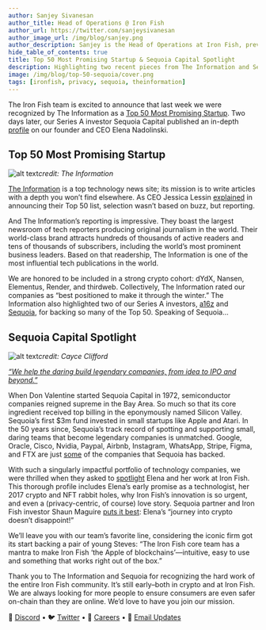 ```yaml
---
author: Sanjey Sivanesan
author_title: Head of Operations @ Iron Fish
author_url: https://twitter.com/sanjeysivanesan
author_image_url: /img/blog/sanjey.png
author_description: Sanjey is the Head of Operations at Iron Fish, previously at Nuna and Google.
hide_table_of_contents: true
title: Top 50 Most Promising Startup & Sequoia Capital Spotlight
description: Highlighting two recent pieces from The Information and Sequoia Capital
image: /img/blog/top-50-sequoia/cover.png
tags: [ironfish, privacy, sequoia, theinformation]
---
```


The Iron Fish team is excited to announce that last week we were recognized by The Information as a [Top 50 Most Promising Startup](https://www.theinformation.com/ti50). Two days later, our Series A investor Sequoia Capital published an in-depth [profile](https://www.sequoiacap.com/article/elena-nadolinski-spotlight/) on our founder and CEO Elena Nadolinski.
## Top 50 Most Promising Startup

![alt text](/img/blog/top-50-sequoia/top50.png "The Information Top 50")*credit: The Information*

[The Information](https://www.theinformation.com/about) is a top technology news site; its mission is to write articles with a depth you won’t find elsewhere. As CEO Jessica Lessin [explained](https://twitter.com/Jessicalessin/status/1584938280050515968) in announcing their Top 50 list, selection wasn’t based on buzz, but reporting.

And The Information’s reporting is impressive. They boast the largest newsroom of tech reporters producing original journalism in the world. Their world-class brand attracts hundreds of thousands of active readers and tens of thousands of subscribers, including the world’s most prominent business leaders. Based on that readership, The Information is one of the most influential tech publications in the world.

We are honored to be included in a strong crypto cohort: dYdX, Nansen, Elementus, Render, and thirdweb. Collectively, The Information rated our companies as “best positioned to make it through the winter.” The Information also highlighted two of our Series A investors, [a16z](https://a16z.com/) and [Sequoia](https://www.sequoiacap.com/), for backing so many of the Top 50. Speaking of Sequoia…

## Sequoia Capital Spotlight

![alt text](/img/blog/top-50-sequoia/spotlight.png "Sequoia Spotlight")*credit: Cayce Clifford*

[*“We help the daring build legendary companies, from idea to IPO and beyond.”*](https://www.sequoiacap.com/our-ethos/)

When Don Valentine started Sequoia Capital in 1972, semiconductor companies reigned supreme in the Bay Area. So much so that its core ingredient received top billing in the eponymously named Silicon Valley. Sequoia’s first $3m fund invested in small startups like Apple and Atari. In the 50 years since, Sequoia’s track record of spotting and supporting small, daring teams that become legendary companies is unmatched. Google, Oracle, Cisco, Nvidia, Paypal, Airbnb, Instagram, WhatsApp, Stripe, Figma, and FTX are just [some](https://www.sequoiacap.com/our-companies/) of the companies that Sequoia has backed.

With such a singularly impactful portfolio of technology companies, we were thrilled when they asked to [spotlight](https://www.sequoiacap.com/article/elena-nadolinski-spotlight/) Elena and her work at Iron Fish. This thorough profile includes Elena’s early promise as a technologist, her 2017 crypto and NFT rabbit holes, why Iron Fish’s innovation is so urgent, and even a (privacy-centric, of course) love story. Sequoia partner and Iron Fish investor Shaun Maguire [puts it best](https://twitter.com/shaunmmaguire/status/1585693948806590464): Elena’s “journey into crypto doesn’t disappoint!”

We’ll leave you with our team’s favorite line, considering the iconic firm got its start backing a pair of young Steves: “The Iron Fish core team has a mantra to make Iron Fish ‘the Apple of blockchains’—intuitive, easy to use and something that works right out of the box.”

Thank you to The Information and Sequoia for recognizing the hard work of the entire Iron Fish community. It’s still early–both in crypto and at Iron Fish. We are always looking for more people to ensure consumers are even safer on-chain than they are online. We’d love to have you join our mission.

🎤 [Discord](https://discord.ironfish.network) •
🐦 [Twitter](https://twitter.com/ironfishcrypto) •
🚀 [Careers](https://ironfish.network/careers) •
📧 [Email Updates](https://ironfish.network/#email-signup)
